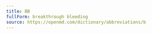 ```yaml
---
title: BB
fullForm: breakthrough bleeding
source: https://openmd.com/dictionary/abbreviations/b
---
```

